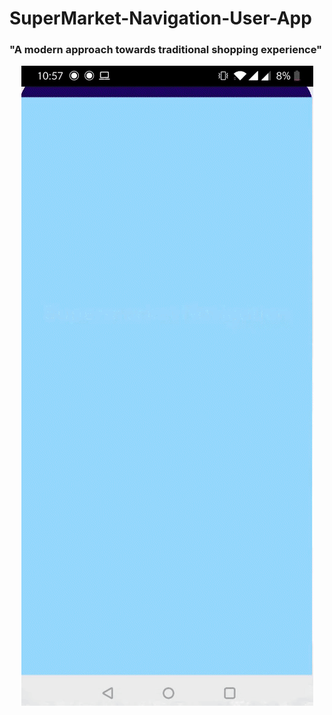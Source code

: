 # SuperMarket-Navigation-User-App

<h3 style="text-align=center";font-family: "Times New Roman", Times, serif; >"A modern approach towards traditional shopping experience"</h3>


<div align="center">

  ![splash](media/splashLogin.gif)

</div>


